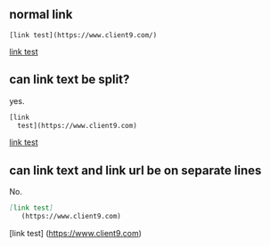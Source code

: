 
## normal link

```
[link test](https://www.client9.com/)
```

[link test](https://www.client9.com/)

## can link text be split?

yes.

```markdown
[link 
  test](https://www.client9.com)
```

[link 
  test](https://www.client9.com)

## can link text and link url be on separate lines

No.

```markdown
[link test]
   (https://www.client9.com)
```

[link test]
   (https://www.client9.com)

